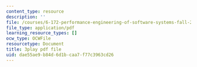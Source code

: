 ```yaml
---
content_type: resource
description: ''
file: /courses/6-172-performance-engineering-of-software-systems-fall-2018/dae55ae9b84d6d1bcaa7f77c3963cd26_IT_4fw6gfJw.pdf
file_type: application/pdf
learning_resource_types: []
ocw_type: OCWFile
resourcetype: Document
title: 3play pdf file
uid: dae55ae9-b84d-6d1b-caa7-f77c3963cd26
---
```

